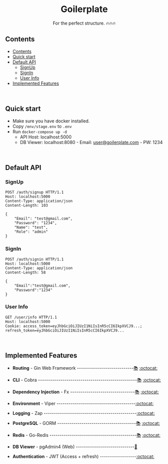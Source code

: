<h1 align="center">
  <b>Goilerplate</b>
</h1>

<p align="center">
  For the perfect structure. 🔥🔥🔥
</p>

## Contents
- [Contents](#contents)
- [Quick start](#quick-start)
- [Default API](#default-api)
  -   [SignUp](#signup)
  -   [SignIn](#signin)
  -   [User Info](#user-info)
- [Implemented Features](#implemented-features)

<br>

## Quick start
- Make sure you have docker installed.
- Copy `/env/stage.env` to `.env`
- Run `docker-compose up -d`
  - API Host: localhost:5000
  - DB Viewer: localhost:8080 - Email: user@goilerplate.com - PW: 1234

<br>

## Default API
### SignUp
```HTTP
POST /auth/signup HTTP/1.1
Host: localhost:5000
Content-Type: application/json
Content-Length: 103

{
    "Email": "test@gmail.com",
    "Password": "1234",
    "Name": "test",
    "Role": "admin"
}
```

### SignIn
```HTTP
POST /auth/signin HTTP/1.1
Host: localhost:5000
Content-Type: application/json
Content-Length: 58

{
    "Email":"test@gmail.com",
    "Password":"1234"
}
```

### User Info
```HTTP
GET /user/info HTTP/1.1
Host: localhost:5000
Cookie: access_token=eyJhbGciOiJIUzI1NiIsInR5cCI6IkpXVCJ9...; refresh_token=eyJhbGciOiJIUzI1NiIsInR5cCI6IkpXVCJ9...
```

<br>

## Implemented Features
-   <b>Routing</b> - Gin Web Framework ----------------------------[📚](https://gin-gonic.com/docs) [:octocat:](https://github.com/gin-gonic/gin)

-   <b>CLI</b> - Cobra -------------------------------------------------[📚](https://cobra.dev) [:octocat:](https://github.com/spf13/cobra)

-   <b>Dependency Injection</b> - Fx --------------------------------[📚](https://uber-go.github.io/fx/get-started) [:octocat:](https://github.com/uber-go/fx)

-   <b>Environment</b> - Viper ---------------------------------------[:octocat:](https://github.com/spf13/viper)

-   <b>Logging</b> - Zap ----------------------------------------------[:octocat:](https://github.com/uber-go/zap)

-   <b>PostgreSQL</b> - GORM ---------------------------------------[📚](https://gorm.io/docs) [:octocat:](https://github.com/go-gorm/gorm)

-   <b>Redis</b> - Go-Redis -------------------------------------------[📚](https://redis.uptrace.dev/guide) [:octocat:](https://github.com/go-redis/redis)

-   <b>DB Viewer</b> - pgAdmin4 (Web) -----------------------------[🐳](https://hub.docker.com/r/dpage/pgadmin4)

-   <b>Authentication</b> - JWT (Access + refresh) ------------------[:octocat:](https://github.com/golang-jwt/jwt)
